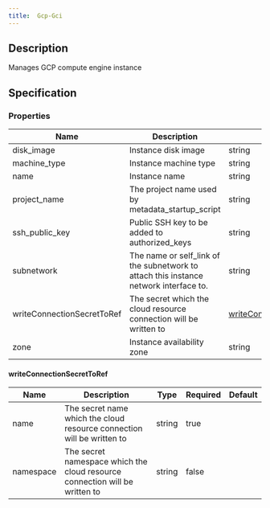 ```yaml
---
title:  Gcp-Gci
---
```


## Description

Manages GCP compute engine instance

## Specification


### Properties

 Name | Description | Type | Required | Default 
 ------------ | ------------- | ------------- | ------------- | ------------- 
 disk_image | Instance disk image | string | true |  
 machine_type | Instance machine type | string | true |  
 name | Instance name | string | true |  
 project_name | The project name used by metadata_startup_script | string | false |  
 ssh_public_key | Public SSH key to be added to authorized_keys | string | true |  
 subnetwork | The name or self_link of the subnetwork to attach this instance network interface to. | string | true |  
 writeConnectionSecretToRef | The secret which the cloud resource connection will be written to | [writeConnectionSecretToRef](#writeConnectionSecretToRef) | false |  
 zone | Instance availability zone | string | true |  


#### writeConnectionSecretToRef

 Name | Description | Type | Required | Default 
 ------------ | ------------- | ------------- | ------------- | ------------- 
 name | The secret name which the cloud resource connection will be written to | string | true |  
 namespace | The secret namespace which the cloud resource connection will be written to | string | false |  
